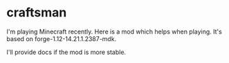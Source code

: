# craftsman

I'm playing Minecraft recently. Here is a mod which helps when playing. It's based on forge-1.12-14.21.1.2387-mdk. 

I'll provide docs if the mod is more stable.